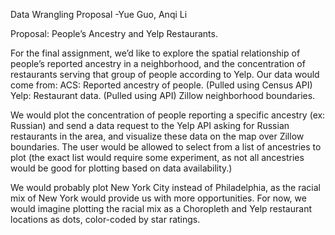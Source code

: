 Data Wrangling Proposal
-Yue Guo, Anqi Li

Proposal: People’s Ancestry and Yelp Restaurants.

For the final assignment, we’d like to explore the spatial relationship of people’s reported ancestry in a neighborhood, and the concentration of restaurants serving that group of people according to Yelp.
	Our data would come from:
	ACS: Reported ancestry of people. (Pulled using Census API)
	Yelp: Restaurant data. (Pulled using API)
	Zillow neighborhood boundaries.

We would plot the concentration of people reporting a specific ancestry (ex: Russian) and send a data request to the Yelp API asking for Russian restaurants in the area, and visualize these data on the map over Zillow boundaries. The user would be allowed to select from a list of ancestries to plot (the exact list would require some experiment, as not all ancestries would be good for plotting based on data availability.)

We would probably plot New York City instead of Philadelphia, as the racial mix of New York would provide us with more opportunities.
For now, we would imagine plotting the racial mix as a Choropleth and Yelp restaurant locations as dots, color-coded by star ratings.
